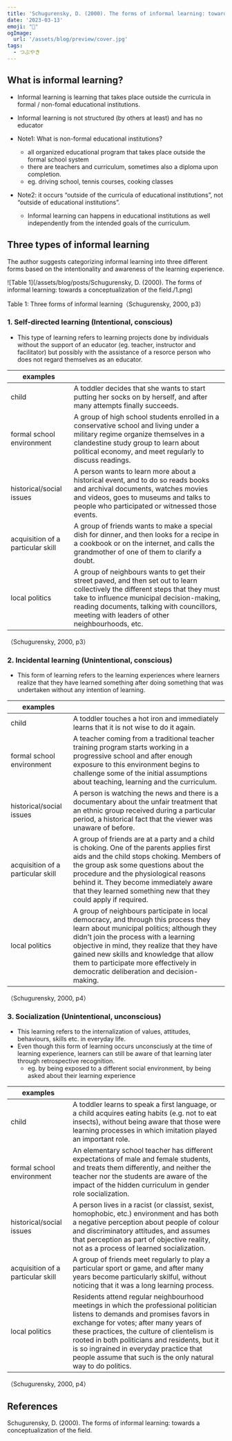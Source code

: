 ```yaml
---
title: 'Schugurensky, D. (2000). The forms of informal learning: towards a conceptualization of the field.'
date: '2023-03-13'
emoji: "📑"
ogImage:
  url: '/assets/blog/preview/cover.jpg'
tags:
  - つぶやき
---
```


## What is informal learning?

- Informal learning is learning that takes place outside the curricula in formal / non-fomal educational institutions.
- Informal learning is not structured (by others at least) and has no educator

- Note1: What is non-formal educational institutions?
    - all organized educational program that takes place outside the formal school system
    - there are teachers and curriculum, sometimes also a diploma upon completion.
    - eg. driving school, tennis courses, cooking classes
- Note2: it occurs “outside of the curricula of educational institutions”, not “outside of educational institutions”.
    - Informal learning can happens in educational institutions as well independently from the intended goals of the curriculum.

## Three types of informal learning

The author suggests categorizing informal learning into three different forms based on the intentionality and awareness of the learning experience.

![Table 1](/assets/blog/posts/Schugurensky, D. (2000). The forms of informal learning: towards a conceptualization of the field./1.png)

Table 1: Three forms of informal learning（Schugurensky, 2000, p3）

### 1. Self-directed learning (Intentional, conscious)

- This type of learning refers to learning projects done by individuals without the support of an educator (eg. teacher, instructor and facilitator) but possibly with the assistance of a resorce person who does not regard themselves as an educator.

| examples |  |
| --- | --- |
| child | A toddler decides that she wants to start putting her socks on by herself, and after many attempts finally succeeds. |
| formal school environment | A group of high school students enrolled in a conservative school and living under a military regime organize themselves in a clandestine study group to learn about political economy, and meet regularly to discuss readings. |
| historical/social issues | A person wants to learn more about a historical event, and to do so reads books and archival documents, watches movies and videos, goes to museums and talks to people who participated or witnessed those events. |
| acquisition of a particular skill | A group of friends wants to make a special dish for dinner, and then looks for a recipe in a cookbook or on the internet, and calls the grandmother of one of them to clarify a doubt. |
| local politics | A group of neighbours wants to get their street paved, and then set out to learn collectively the different steps that they must take to influence municipal decision-making, reading documents, talking with councillors, meeting with leaders of other neighbourhoods, etc. |

（Schugurensky, 2000, p3）

### 2. Incidental learning (Unintentional, conscious)

- This form of learning refers to the learning experiences where learners realize that they have learned something after doing something that was undertaken without any intention of learning.

| examples |  |
| --- | --- |
| child | A toddler touches a hot iron and immediately learns that it is not wise to do it again. |
| formal school environment | A teacher coming from a traditional teacher training program starts working in a progressive school and after enough exposure to this environment begins to challenge some of the initial assumptions about teaching, learning and the curriculum. |
| historical/social issues | A person is watching the news and there is a documentary about the unfair treatment that an ethnic group received during a particular period, a historical fact that the viewer was unaware of before. |
| acquisition of a particular skill | A group of friends are at a party and a child is choking. One of the parents applies first aids and the child stops choking. Members of the group ask some questions about the procedure and the physiological reasons behind it. They become immediately aware that they learned something new that they could apply if required. |
| local politics | A group of neighbours participate in local democracy, and through this process they learn about municipal politics; although they didn't join the process with a learning objective in mind, they realize that they have gained new skills and knowledge that allow them to participate more effectively in democratic deliberation and decision-making. |

（Schugurensky, 2000, p4）

### 3. Socialization (Unintentional, unconscious)

- This learning refers to the internalization of values, attitudes, behaviours, skills etc. in everyday life.
- Even though this form of learning occurs unconsciusly at the time of learning experience, learners can still be aware of that learning later through retrospective recognition.
    - eg. by being exposed to a different social environment, by being asked about their learning experience

| examples |  |
| --- | --- |
| child | A toddler learns to speak a first language, or a child acquires eating habits (e.g. not to eat insects), without being aware that those were learning processes in which imitation played an important role. |
| formal school environment | An elementary school teacher has different expectations of male and female students, and treats them differently, and neither the teacher nor the students are aware of the impact of the hidden curriculum in gender role socialization. |
| historical/social issues | A person lives in a racist (or classist, sexist, homophobic, etc.) environment and has both a negative perception about people of colour and discriminatory attitudes, and assumes that perception as part of objective reality, not as a process of learned socialization. |
| acquisition of a particular skill | A group of friends meet regularly to play a particular sport or game, and after many years become particularly skilful, without noticing that it was a long learning process. |
| local politics | Residents attend regular neighbourhood meetings in which the professional politician listens to demands and promises favors in exchange for votes; after many years of these practices, the culture of clientelism is rooted in both politicians and residents, but it is so ingrained in everyday practice that people assume that such is the only natural way to do politics. |

（Schugurensky, 2000, p4）

## References

Schugurensky, D. (2000). The forms of informal learning: towards a conceptualization of the field.
